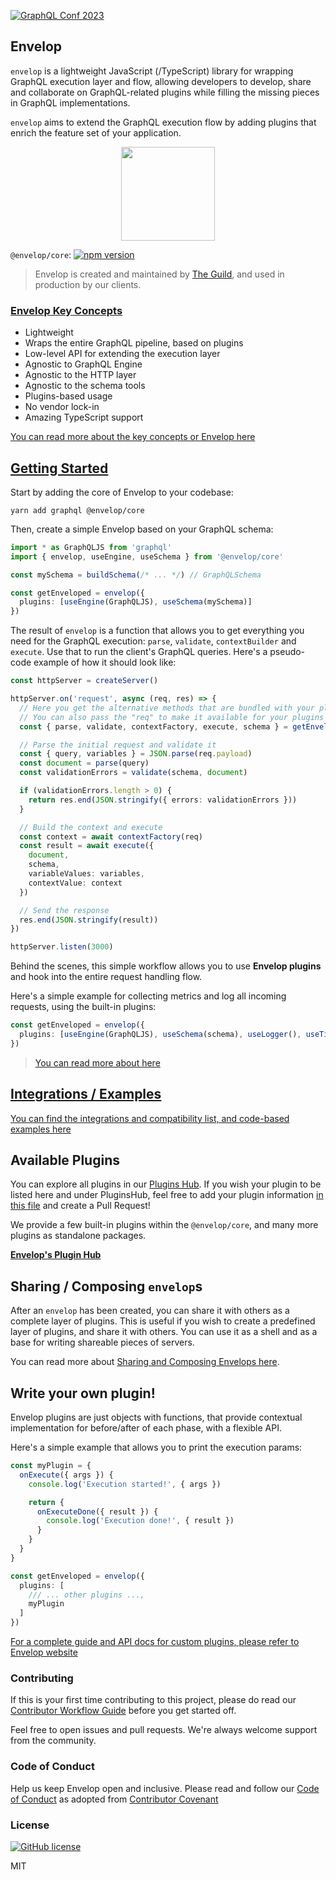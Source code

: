 [![GraphQL Conf 2023](/GraphQLConf-2023-Banner.png)](https://graphql.org/conf/)

## Envelop

`envelop` is a lightweight JavaScript (/TypeScript) library for wrapping GraphQL execution layer and
flow, allowing developers to develop, share and collaborate on GraphQL-related plugins while filling
the missing pieces in GraphQL implementations.

`envelop` aims to extend the GraphQL execution flow by adding plugins that enrich the feature set
of your application.

<p align="center">
  <img height="150" src="./logo.png">
</p>

`@envelop/core`:
[![npm version](https://badge.fury.io/js/%40envelop%2Fcore.svg)](https://www.npmjs.com/package/@envelop/core)

> Envelop is created and maintained by [The Guild](https://the-guild.dev/), and used in production
> by our clients.

### [Envelop Key Concepts](<(https://www.envelop.dev/docs#key-concepts)>)

- Lightweight
- Wraps the entire GraphQL pipeline, based on plugins
- Low-level API for extending the execution layer
- Agnostic to GraphQL Engine
- Agnostic to the HTTP layer
- Agnostic to the schema tools
- Plugins-based usage
- No vendor lock-in
- Amazing TypeScript support

[You can read more about the key concepts or Envelop here](https://www.envelop.dev/docs#key-concepts)

## [Getting Started](https://www.envelop.dev/docs/getting-started)

Start by adding the core of Envelop to your codebase:

```
yarn add graphql @envelop/core
```

Then, create a simple Envelop based on your GraphQL schema:

```ts
import * as GraphQLJS from 'graphql'
import { envelop, useEngine, useSchema } from '@envelop/core'

const mySchema = buildSchema(/* ... */) // GraphQLSchema

const getEnveloped = envelop({
  plugins: [useEngine(GraphQLJS), useSchema(mySchema)]
})
```

The result of `envelop` is a function that allows you to get everything you need for the GraphQL
execution: `parse`, `validate`, `contextBuilder` and `execute`. Use that to run the client's GraphQL
queries. Here's a pseudo-code example of how it should look like:

```ts
const httpServer = createServer()

httpServer.on('request', async (req, res) => {
  // Here you get the alternative methods that are bundled with your plugins
  // You can also pass the "req" to make it available for your plugins or GraphQL context.
  const { parse, validate, contextFactory, execute, schema } = getEnveloped({ req })

  // Parse the initial request and validate it
  const { query, variables } = JSON.parse(req.payload)
  const document = parse(query)
  const validationErrors = validate(schema, document)

  if (validationErrors.length > 0) {
    return res.end(JSON.stringify({ errors: validationErrors }))
  }

  // Build the context and execute
  const context = await contextFactory(req)
  const result = await execute({
    document,
    schema,
    variableValues: variables,
    contextValue: context
  })

  // Send the response
  res.end(JSON.stringify(result))
})

httpServer.listen(3000)
```

Behind the scenes, this simple workflow allows you to use **Envelop plugins** and hook into the
entire request handling flow.

Here's a simple example for collecting metrics and log all incoming requests, using the built-in
plugins:

```ts
const getEnveloped = envelop({
  plugins: [useEngine(GraphQLJS), useSchema(schema), useLogger(), useTiming()]
})
```

> [You can read more about here](https://www.envelop.dev/docs/getting-started)

## [Integrations / Examples](https://www.envelop.dev/docs/integrations)

[You can find the integrations and compatibility list, and code-based examples here](https://www.envelop.dev/docs/integrations)

## Available Plugins

You can explore all plugins in our [Plugins Hub](https://www.envelop.dev/plugins). If you wish your
plugin to be listed here and under PluginsHub, feel free to add your plugin information
[in this file](https://github.com/n1ru4l/envelop/edit/main/website/src/lib/plugins.ts#L23) and
create a Pull Request!

We provide a few built-in plugins within the `@envelop/core`, and many more plugins as standalone
packages.

**[Envelop's Plugin Hub](https://www.envelop.dev/plugins)**

## Sharing / Composing `envelop`s

After an `envelop` has been created, you can share it with others as a complete layer of plugins.
This is useful if you wish to create a predefined layer of plugins, and share it with others. You
can use it as a shell and as a base for writing shareable pieces of servers.

You can read more about
[Sharing and Composing Envelops here](https://www.envelop.dev/docs/composing-envelop).

## Write your own plugin!

Envelop plugins are just objects with functions, that provide contextual implementation for
before/after of each phase, with a flexible API.

Here's a simple example that allows you to print the execution params:

```ts
const myPlugin = {
  onExecute({ args }) {
    console.log('Execution started!', { args })

    return {
      onExecuteDone({ result }) {
        console.log('Execution done!', { result })
      }
    }
  }
}

const getEnveloped = envelop({
  plugins: [
    /// ... other plugins ...,
    myPlugin
  ]
})
```

[For a complete guide and API docs for custom plugins, please refer to Envelop website](https://www.envelop.dev/docs/plugins)

### Contributing

If this is your first time contributing to this project, please do read our
[Contributor Workflow Guide](https://github.com/the-guild-org/Stack/blob/master/CONTRIBUTING.md)
before you get started off.

Feel free to open issues and pull requests. We're always welcome support from the community.

### Code of Conduct

Help us keep Envelop open and inclusive. Please read and follow our
[Code of Conduct](https://github.com/the-guild-org/Stack/blob/master/CODE_OF_CONDUCT.md) as adopted from
[Contributor Covenant](https://www.contributor-covenant.org/)

### License

[![GitHub license](https://img.shields.io/badge/license-MIT-lightgrey.svg?maxAge=2592000)](https://raw.githubusercontent.com/apollostack/apollo-ios/master/LICENSE)

MIT
